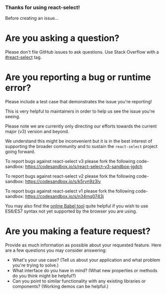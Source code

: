 ### Thanks for using react-select!

Before creating an issue...

# Are you asking a question?
Please don't file GitHub issues to ask questions. Use Stack Overflow with a [#react-select](http://stackoverflow.com/questions/tagged/react-select) tag.


# Are you reporting a bug or runtime error?
Please include a test case that demonstrates the issue you're reporting!

This is very helpful to maintainers in order to help us see the issue you're seeing.

Please note we are currently only directing our efforts towards the current major (v3) version and beyond.

We understand this might be inconvenient but it is in the best interest of supporting the broader community and to sustain the `react-select` project going forward.

To report bugs against react-select v3 please fork the following code-sandbox:
https://codesandbox.io/s/react-select-v3-sandbox-jgdch

To report bugs against react-select v2 please fork the following code-sandbox:
https://codesandbox.io/s/k5rvn9z3lv

To report bugs against react-select v1 please fork the following code-sandbox:
https://codesandbox.io/s/n34mq0743j

You may also find the [online Babel tool](https://babeljs.io/repl/) quite helpful if you wish to use ES6/ES7 syntax not yet supported by the browser you are using.


# Are you making a feature request?
Provide as much information as possible about your requested feature. Here are a few questions you may consider answering:

*   What's your use case? (Tell us about your application and what problem you're trying to solve.)
*   What interface do you have in mind? (What new properties or methods do you think might be helpful?)
*   Can you point to similar functionality with any existing libraries or components? (Working demos can be helpful.)
